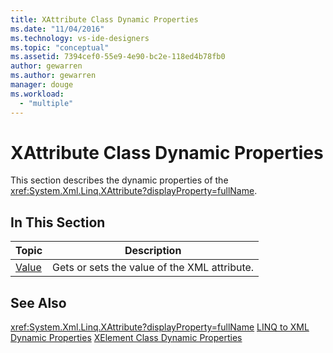 ```yaml
---
title: XAttribute Class Dynamic Properties
ms.date: "11/04/2016"
ms.technology: vs-ide-designers
ms.topic: "conceptual"
ms.assetid: 7394cef0-55e9-4e90-bc2e-118ed4b78fb0
author: gewarren
ms.author: gewarren
manager: douge
ms.workload:
  - "multiple"
---
```

# XAttribute Class Dynamic Properties
This section describes the dynamic properties of the <xref:System.Xml.Linq.XAttribute?displayProperty=fullName>.

## In This Section

|Topic|Description|
|-----------|-----------------|
|[Value](../designers/value-xattribute-dynamic-property.md)|Gets or sets the value of the XML attribute.|

## See Also
 <xref:System.Xml.Linq.XAttribute?displayProperty=fullName>
 [LINQ to XML Dynamic Properties](../designers/linq-to-xml-dynamic-properties.md)
 [XElement Class Dynamic Properties](../designers/xelement-class-dynamic-properties.md)